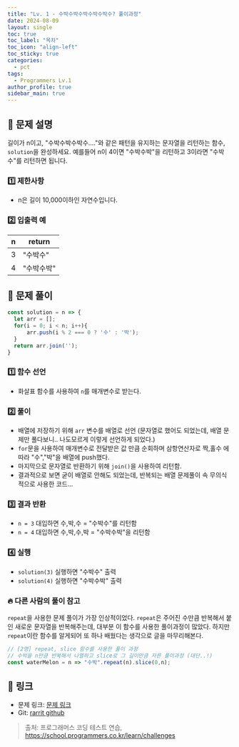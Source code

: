 ```yaml
---
title: "Lv. 1 - 수박수박수박수박수박수? 풀이과정"
date: 2024-08-09
layout: single
toc: true
toc_label: "목차"
toc_icon: "align-left"
toc_sticky: true
categories:
  - pct
tags:
  - Programmers Lv.1
author_profile: true
sidebar_main: true
---
```


## :ledger: 문제 설명

길이가 n이고, "수박수박수박수...."와 같은 패턴을 유지하는 문자열을 리턴하는 함수, `solution`을 완성하세요. 예를들어 n이 4이면 "수박수박"을 리턴하고 3이라면 "수박수"를 리턴하면 됩니다.

### :one: 제한사항

- n은 길이 10,000이하인 자연수입니다.

### :two: 입출력 예

| n              | return |
| -------------- | ------ |
|3 |	"수박수" |
|4 |	"수박수박" |


## :ledger: 문제 풀이

```javascript
const solution = n => {
  let arr = [];
  for(i = 0; i < n; i++){
      arr.push(i % 2 === 0 ? '수' : '박');
  }
  return arr.join('');
}

```

### :one: 함수 선언

- 화살표 함수를 사용하여 `n`를 매개변수로 받는다.

### :two: 풀이

- 배열에 저장하기 위해 `arr` 변수를 배열로 선언 (문자열로 했어도 되었는데, 배열 문제만 풀다보니.. 나도모르게 이렇게 선언하게 되었다.)
- `for`문을 사용하여 매개변수로 전달받은 값 만큼 순회하며 삼항연산자로 짝,홀수 에 따라 "수","박"을 배열에 push했다.
- 마지막으로 문자열로 반환하기 위해 `join()`을 사용하여 리턴함.
- 결과적으로 보면 굳이 배열로 안해도 되었는데, 반복되는 배열 문제풀이 속 무의식적으로 사용한 코드...

### :three: 결과 반환

- `n = 3` 대입하면 수,박,수 = "수박수"를 리턴함
- `n = 4` 대입하면 수,박,수,박 = "수박수박"을 리턴함

### :four: 실행

- `solution(3)` 실행하면 "수박수" 출력
- `solution(4)` 실행하면 "수박수박" 출력

### :fire: 다른 사람의 풀이 참고
`repeat`을 사용한 문제 풀이가 가장 인상적이었다. `repeat`은 주어진 수만큼 반복해서 붙인 새로운 문자열을 반복해주는데, 대부분 이 함수를 사용한 풀이과정이 많았다. 하지만 `repeat`이란 함수를 알게되어 또 하나 배웠다는 생각으로 글을 마무리해본다.

```javascript
// [2명] repeat, slice 함수를 사용한 풀이 과정
// 수박을 n만큼 반복해서 나열하고 slice로 그 길이만큼 자른 풀이과정 (대단..!)
const waterMelon = n => "수박".repeat(n).slice(0,n);
```

## :link: 링크

- 문제 링크: [문제 링크](https://school.programmers.co.kr/learn/courses/30/lessons/12922) 
- Git: [rarrit github](https://github.com/rarrit/programmers-coding-test/tree/main/%ED%94%84%EB%A1%9C%EA%B7%B8%EB%9E%98%EB%A8%B8%EC%8A%A4/1/12922.%E2%80%85%EC%88%98%EB%B0%95%EC%88%98%EB%B0%95%EC%88%98%EB%B0%95%EC%88%98%EB%B0%95%EC%88%98%EB%B0%95%EC%88%98%EF%BC%9F)

> 출처: 프로그래머스 코딩 테스트 연습, https://school.programmers.co.kr/learn/challenges
